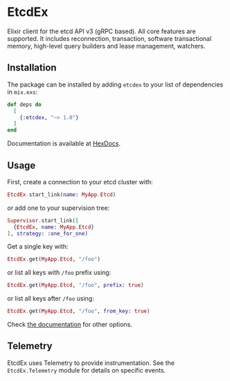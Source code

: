 # EtcdEx

Elixir client for the etcd API v3 (gRPC based). All core features are
supported. It includes reconnection, transaction, software transactional
memory, high-level query builders and lease management, watchers.

## Installation

The package can be installed by adding `etcdex` to your list of dependencies in
`mix.exs`:

```elixir
def deps do
  [
    {:etcdex, "~> 1.0"}
  ]
end
```

Documentation is available at [HexDocs](https://hexdocs.pm/etcdex).

## Usage

First, create a connection to your etcd cluster with:

```elixir
EtcdEx.start_link(name: MyApp.Etcd)
```

or add one to your supervision tree:

```elixir
Supervisor.start_link([
  {EtcdEx, name: MyApp.Etcd}
], strategy: :one_for_one)
```

Get a single key with:

```elixir
EtcdEx.get(MyApp.Etcd, "/foo")
```

or list all keys with `/foo` prefix using:

```elixir
EtcdEx.get(MyApp.Etcd, "/foo", prefix: true)
```

or list all keys after `/foo` using:

```elixir
EtcdEx.get(MyApp.Etcd, "/foo", from_key: true)
```

Check [the documentation](https://hexdocs.pm/etcdex) for other options.

## Telemetry

EtcdEx uses Telemetry to provide instrumentation. See the `EtcdEx.Telemetry`
module for details on specific events.
